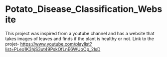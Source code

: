 # Potato_Disease_Classification_Website
This project was inspired from a youtube channel and has a website that takes images of leaves and finds if the plant is healthy or not. Link to the projet- 
https://www.youtube.com/playlist?list=PLeo1K3hjS3ut49PskOfLnE6WUoOp_2lsD
